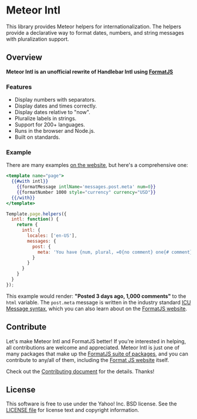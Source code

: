 Meteor Intl
===================

This library provides Meteor helpers for internationalization. The helpers provide a declarative way to format dates, numbers, and string messages with pluralization support.

Overview
--------

**Meteor Intl is an unofficial rewrite of Handlebar Intl using [FormatJS][]**

### Features

- Display numbers with separators.
- Display dates and times correctly.
- Display dates relative to "now".
- Pluralize labels in strings.
- Support for 200+ languages.
- Runs in the browser and Node.js.
- Built on standards.

### Example

There are many examples [on the website][FormatJS], but here's a comprehensive one:

```handlebars
<template name="page">
  {{#with intl}}
    {{formatMessage intlName='messages.post.meta' num=0}}
    {{formatNumber 1000 style="currency" currency="USD"}}
  {{/with}}
</template>
```

```js
Template.page.helpers({
  intl: function() {
    return {
      intl: {
        locales: ['en-US'],
        messages: {
          post: {
            meta: 'You have {num, plural, =0{no comment} one{# comment} other{# comments}}'
          }
        }
      }
    }
  }
});
```

This example would render: **"Posted 3 days ago, 1,000 comments"** to the `html` variable. The `post.meta` message is written in the industry standard [ICU Message syntax][], which you can also learn about on the [FormatJS website][FormatJS].

Contribute
----------

Let's make Meteor Intl and FormatJS better! If you're interested in helping, all contributions are welcome and appreciated. Meteor Intl is just one of many packages that make up the [FormatJS suite of packages][FormatJS GitHub], and you can contribute to any/all of them, including the [Format JS website][FormatJS] itself.

Check out the [Contributing document][CONTRIBUTING] for the details. Thanks!


License
-------

This software is free to use under the Yahoo! Inc. BSD license.
See the [LICENSE file][LICENSE] for license text and copyright information.


[FormatJS]: http://formatjs.io/
[FormatJS GitHub]: http://formatjs.io/github/
[ICU Message syntax]: http://formatjs.io/guide/#messageformat-syntax
[CONTRIBUTING]: https://github.com/eXon/meteor-intl/blob/master/CONTRIBUTING.md
[LICENSE]: https://github.com/eXon/meteor-intl/blob/master/LICENSE
